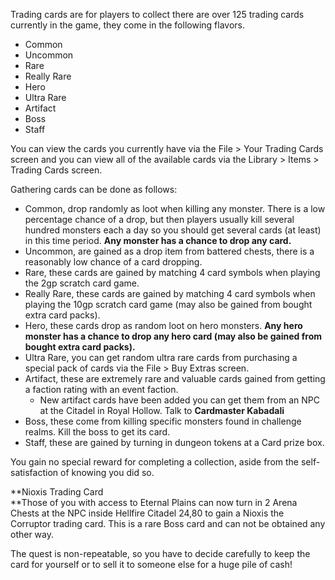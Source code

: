 ---
---
Trading cards are for players to collect there are over 125 trading cards currently in the game, they come in the following flavors.

*   Common
*   Uncommon
*   Rare
*   Really Rare
*   Hero
*   Ultra Rare
*   Artifact
*   Boss
*   Staff

You can view the cards you currently have via the File > Your Trading Cards screen and you can view all of the available cards via the Library > Items > Trading Cards screen.

Gathering cards can be done as follows:

*   Common, drop randomly as loot when killing any monster. There is a low percentage chance of a drop, but then players usually kill several hundred monsters each a day so you should get several cards (at least) in this time period. **Any monster has a chance to drop any card.**
*   Uncommon, are gained as a drop item from battered chests, there is a reasonably low chance of a card dropping.
*   Rare, these cards are gained by matching 4 card symbols when playing the 2gp scratch card game.
*   Really Rare, these cards are gained by matching 4 card symbols when playing the 10gp scratch card game (may also be gained from bought extra card packs).
*   Hero, these cards drop as random loot on hero monsters. **Any hero monster has a chance to drop any hero card (may also be gained from bought extra card packs).**
*   Ultra Rare, you can get random ultra rare cards from purchasing a special pack of cards via the File > Buy Extras screen.
*   Artifact, these are extremely rare and valuable cards gained from getting a faction rating with an event faction.
    *   New artifact cards have been added you can get them from an NPC at the Citadel in Royal Hollow. Talk to **Cardmaster Kabadali**
*   Boss, these come from killing specific monsters found in challenge realms. Kill the boss to get its card.
*   Staff, these are gained by turning in dungeon tokens at a Card prize box.

You gain no special reward for completing a collection, aside from the self-satisfaction of knowing you did so.

**Nioxis Trading Card  
**Those of you with access to Eternal Plains can now turn in 2 Arena Chests at the NPC inside Hellfire Citadel 24,80 to gain a Nioxis the Corruptor trading card. This is a rare Boss card and can not be obtained any other way.  
  
The quest is non-repeatable, so you have to decide carefully to keep the card for yourself or to sell it to someone else for a huge pile of cash!